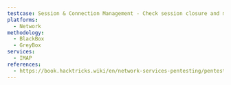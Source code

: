 ```yaml
---
testcase: Session & Connection Management - Check session closure and mailbox expunge with: A1 CLOSE (close mailbox), A1 LOGOUT (logout)
platforms: 
  - Network
methodology: 
  - BlackBox
  - GreyBox
services:
  - IMAP
references:
  - https://book.hacktricks.wiki/en/network-services-pentesting/pentesting-imap.html
---
```

